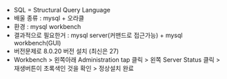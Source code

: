 - SQL = Structural Query Language
- 배울 종류 : mysql + 오라클
- 환경 : mysql workbench
- 결과적으로 필요한거 : mysql server(커맨드로 접근가능) + mysql workbench(GUI)
- 버전문제로 8.0.20 버전 설치 (최신은 27)
- Workbench > 왼쪽아래 Administration tap 클릭 > 왼쪽 Server Status 클릭 > 재생버튼이 초록색인 것을 확인 > 정상설치 완료